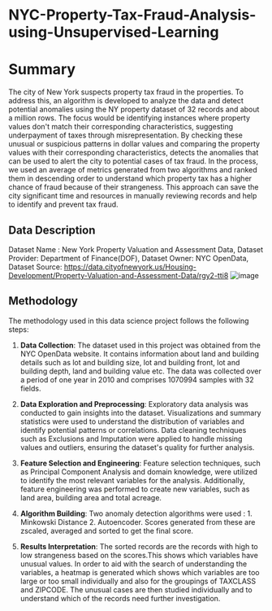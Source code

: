 # NYC-Property-Tax-Fraud-Analysis-using-Unsupervised-Learning
# Summary
The city of New York suspects property tax fraud in the properties. To address this, an algorithm is developed to analyze the data and detect potential anomalies using the NY property dataset of 32 records and about a million rows.
The focus would be identifying instances where property values don't match their corresponding characteristics, suggesting underpayment of taxes through misrepresentation. By checking these unusual or suspicious patterns in dollar values and comparing the property values with their corresponding characteristics, detects the anomalies that can be used to alert the city to potential cases of tax fraud. In the process, we used an average of metrics generated from two algorithms and ranked them in descending order to understand which property tax has a higher chance of fraud because of their strangeness. This approach can save the city significant time and resources in manually reviewing records and help to identify and prevent tax fraud.

## Data Description
Dataset Name : New York Property Valuation and Assessment Data, 
Dataset Provider: Department of Finance(DOF),
Dataset Owner: NYC OpenData,
Dataset Source: https://data.cityofnewyork.us/Housing-Development/Property-Valuation-and-Assessment-Data/rgy2-tti8
![image](https://github.com/IndiraGundavarapu01/NYC-Property-Tax-Fraud-Analysis-using-Unsupervised-Learning/assets/113149175/a2c4565d-290e-4e7f-b389-c0c7c649d1fe)

## Methodology

The methodology used in this data science project follows the following steps:

1. **Data Collection**: The dataset used in this project was obtained from the NYC OpenData website. It contains information about land and building details such as lot and building size, lot and building front, lot and building depth, land and building value etc. The data was collected over a period of one year in 2010 and comprises 1070994 samples with 32 fields.

2. **Data Exploration and Preprocessing**: Exploratory data analysis was conducted to gain insights into the dataset. Visualizations and summary statistics were used to understand the distribution of variables and identify potential patterns or correlations. Data cleaning techniques such as Exclusions and Imputation were applied to handle missing values and outliers, ensuring the dataset's quality for further analysis.

3. **Feature Selection and Engineering**: Feature selection techniques, such as Principal Component Analysis and domain knowledge, were utilized to identify the most relevant variables for the analysis. Additionally, feature engineering was performed to create new variables, such as land area, building area and total acreage.

4. **Algorithm Building**: Two anomaly detection algorithms were used : 1. Minkowski Distance 2. Autoencoder. Scores generated from these are zscaled, averaged and sorted to get the final score.  

5. **Results Interpretation**: The sorted records are the records with high to low strangeness based on the scores.This shows which variables have unusual values. In order to aid with the search of understanding the variables, a heatmap is generated which shows which variables are too large or too small individually and also for the groupings of TAXCLASS and ZIPCODE. The unusual cases are then studied individually and to understand which of the records need further investigation.

